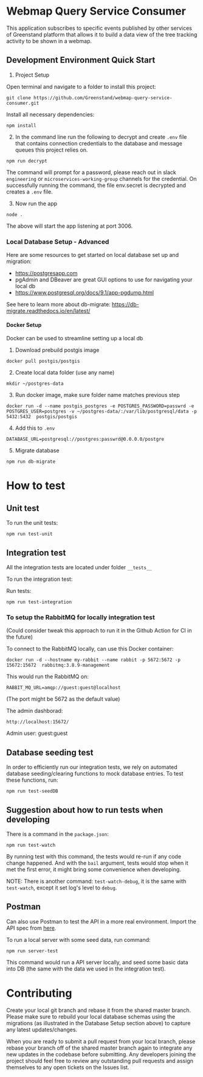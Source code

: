 # Webmap Query Service Consumer

This application subscribes to specific events published by other services of Greenstand platform that allows it to build a data view of the tree tracking activity to be shown in a webmap.

## Development Environment Quick Start

1. Project Setup

Open terminal and navigate to a folder to install this project:

```
git clone https://github.com/Greenstand/webmap-query-service-consumer.git
```

Install all necessary dependencies:

```
npm install
```

2. In the command line run the following to decrypt and create `.env` file that contains connection credentials to the database and message queues this project relies on.

```
npm run decrypt
```

The command will prompt for a password, please reach out in slack `engineering` or `microservices-working-group` channels for the credential.
On successfully running the command, the file env.secret is decrypted and creates a `.env` file.

3. Now run the app

```
node .
```

The above will start the app listening at port 3006.

### Local Database Setup - Advanced

Here are some resources to get started on local database set up and migration:

- https://postgresapp.com
- pgAdmin and DBeaver are great GUI options to use for navigating your local db
- https://www.postgresql.org/docs/9.1/app-pgdump.html

See here to learn more about db-migrate: https://db-migrate.readthedocs.io/en/latest/

#### Docker Setup

Docker can be used to streamline setting up a local db

1. Download prebuild postgis image

```
docker pull postgis/postgis
```

2. Create local data folder (use any name)

```
mkdir ~/postgres-data
```

3. Run docker image, make sure folder name matches previous step

```
docker run -d --name postgis_postgres -e POSTGRES_PASSWORD=passwrd -e POSTGRES_USER=postgres -v ~/postgres-data/:/var/lib/postgresql/data -p 5432:5432  postgis/postgis
```

4. Add this to `.env`

```
DATABASE_URL=postgresql://postgres:passwrd@0.0.0.0/postgre
```

5. Migrate database

```
npm run db-migrate
```

# How to test

## Unit test

To run the unit tests:

```
npm run test-unit
```

## Integration test

All the integration tests are located under folder `__tests__`

To run the integration test:

Run tests:

```
npm run test-integration
```

### To setup the RabbitMQ for locally integration test

(Could consider tweak this approach to run it in the Github Action for CI in the future)

To connect to the RabbitMQ locally, can use this Docker container:

```
docker run -d --hostname my-rabbit --name rabbit -p 5672:5672 -p 15672:15672  rabbitmq:3.8.9-management
```

This would run the RabbitMQ on:

```
RABBIT_MQ_URL=amqp://guest:guest@localhost
```

(The port might be 5672 as the default value)

The admin dashborad:

```
http://localhost:15672/
```

Admin user: guest:guest

## Database seeding test

In order to efficiently run our integration tests, we rely on automated database seeding/clearing functions to mock database entries. To test these functions, run:

```
npm run test-seedDB
```

## Suggestion about how to run tests when developing

There is a command in the `package.json`:

```
npm run test-watch
```

By running test with this command, the tests would re-run if any code change happened. And with the `bail` argument, tests would stop when it met the first error, it might bring some convenience when developing.

NOTE: There is another command: `test-watch-debug`, it is the same with `test-watch`, except it set log's level to `debug`.

## Postman

Can also use Postman to test the API in a more real environment. Import the API spec from [here](https://github.com/Greenstand/treetracker-wallet-api/blob/master/docs/api/spec/treetracker-token-api.yaml).

To run a local server with some seed data, run command:

```
npm run server-test
```

This command would run a API server locally, and seed some basic data into DB (the same with the data we used in the integration test).

# Contributing

Create your local git branch and rebase it from the shared master branch. Please make sure to rebuild your local database schemas using the migrations (as illustrated in the Database Setup section above) to capture any latest updates/changes.

When you are ready to submit a pull request from your local branch, please rebase your branch off of the shared master branch again to integrate any new updates in the codebase before submitting. Any developers joining the project should feel free to review any outstanding pull requests and assign themselves to any open tickets on the Issues list.
